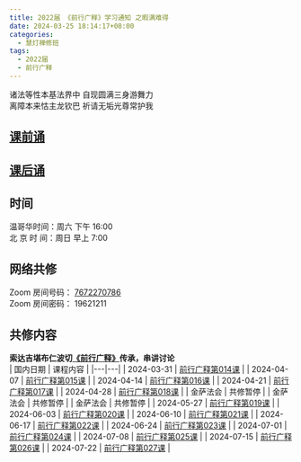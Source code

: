 ```yaml
---
title: 2022届 《前行广释》学习通知 之暇满难得
date: 2024-03-25 18:14:17+08:00
categories:
  - 慧灯禅修班
tags:
  - 2022届
  - 前行广释
---
```

诸法等性本基法界中 自现圆满三身游舞力  
离障本来怙主龙钦巴 祈请无垢光尊常护我


## [课前诵](https://s3.ap-northeast-1.wasabisys.com/hdcx/hdv/v/keqian2022.mp4)


## [课后诵](https://s3.ap-northeast-1.wasabisys.com/hdcx/hdv/videos/%E5%9B%9E%E5%90%91(2021%E7%89%88).mp4)


## 时间


温哥华时间：周六 下午 16:00\
北 京 时 间：周日 早上 7:00


## 网络共修


Zoom 房间号码： [7672270786](https://us02web.zoom.us/j/7672270786?pwd=bjRzNVpOT0g1cWF3WWVqVE1PZzlWZz09)\
Zoom 房间密码： 19621211


## 共修内容
  **索达吉堪布仁波切[《前行广释》](https://www.huidengchanxiu.net/refs/qxgs/)传承，串讲讨论**  
| 国内日期 | 课程内容 |
|---|---|
| 2024-03-31  | [前行广释第014课](https://www.huidengchanxiu.net/refs/qxgs/qxgs-03xm#%E5%89%8D%E8%A1%8C%E5%B9%BF%E9%87%8A%E7%AC%AC014%E8%AF%BE) |
| 2024-04-07  | [前行广释第015课](https://www.huidengchanxiu.net/refs/qxgs/qxgs-03xm#%E5%89%8D%E8%A1%8C%E5%B9%BF%E9%87%8A%E7%AC%AC015%E8%AF%BE) |
| 2024-04-14  | [前行广释第016课](https://www.huidengchanxiu.net/refs/qxgs/qxgs-03xm#%E5%89%8D%E8%A1%8C%E5%B9%BF%E9%87%8A%E7%AC%AC016%E8%AF%BE) |
| 2024-04-21  | [前行广释第017课](https://www.huidengchanxiu.net/refs/qxgs/qxgs-03xm#%E5%89%8D%E8%A1%8C%E5%B9%BF%E9%87%8A%E7%AC%AC017%E8%AF%BE) |
| 2024-04-28  | [前行广释第018课](https://www.huidengchanxiu.net/refs/qxgs/qxgs-03xm#%E5%89%8D%E8%A1%8C%E5%B9%BF%E9%87%8A%E7%AC%AC018%E8%AF%BE) |
| 金萨法会  | 共修暂停 |
| 金萨法会  | 共修暂停 |
| 金萨法会  | 共修暂停 |
| 2024-05-27  | [前行广释第019课](https://www.huidengchanxiu.net/refs/qxgs/qxgs-03xm#%E5%89%8D%E8%A1%8C%E5%B9%BF%E9%87%8A%E7%AC%AC019%E8%AF%BE) |
| 2024-06-03  | [前行广释第020课](https://www.huidengchanxiu.net/refs/qxgs/qxgs-03xm#%E5%89%8D%E8%A1%8C%E5%B9%BF%E9%87%8A%E7%AC%AC020%E8%AF%BE) |
| 2024-06-10  | [前行广释第021课](https://www.huidengchanxiu.net/refs/qxgs/qxgs-03xm#%E5%89%8D%E8%A1%8C%E5%B9%BF%E9%87%8A%E7%AC%AC021%E8%AF%BE) |
| 2024-06-17 | [前行广释第022课](https://www.huidengchanxiu.net/refs/qxgs/qxgs-03xm#%E5%89%8D%E8%A1%8C%E5%B9%BF%E9%87%8A%E7%AC%AC022%E8%AF%BE) |
| 2024-06-24  | [前行广释第023课](https://www.huidengchanxiu.net/refs/qxgs/qxgs-03xm#%E5%89%8D%E8%A1%8C%E5%B9%BF%E9%87%8A%E7%AC%AC023%E8%AF%BE) |
| 2024-07-01  | [前行广释第024课](https://www.huidengchanxiu.net/refs/qxgs/qxgs-03xm#%E5%89%8D%E8%A1%8C%E5%B9%BF%E9%87%8A%E7%AC%AC024%E8%AF%BE) |
| 2024-07-08  | [前行广释第025课](https://www.huidengchanxiu.net/refs/qxgs/qxgs-03xm#%E5%89%8D%E8%A1%8C%E5%B9%BF%E9%87%8A%E7%AC%AC025%E8%AF%BE) |
| 2024-07-15  | [前行广释第026课](https://www.huidengchanxiu.net/refs/qxgs/qxgs-03xm#%E5%89%8D%E8%A1%8C%E5%B9%BF%E9%87%8A%E7%AC%AC026%E8%AF%BE) |
| 2024-07-22  | [前行广释第027课](https://www.huidengchanxiu.net/refs/qxgs/qxgs-03xm#%E5%89%8D%E8%A1%8C%E5%B9%BF%E9%87%8A%E7%AC%AC027%E8%AF%BE) |
